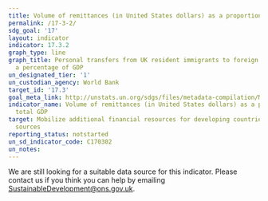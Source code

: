 ```yaml
---
title: Volume of remittances (in United States dollars) as a proportion of total GDP
permalink: /17-3-2/
sdg_goal: '17'
layout: indicator
indicator: 17.3.2
graph_type: line
graph_title: Personal transfers from UK resident immigrants to foreign residents as
  a percentage of GDP
un_designated_tier: '1'
un_custodian_agency: World Bank
target_id: '17.3'
goal_meta_link: http://unstats.un.org/sdgs/files/metadata-compilation/Metadata-Goal-17.pdf
indicator_name: Volume of remittances (in United States dollars) as a proportion of
  total GDP
target: Mobilize additional financial resources for developing countries from multiple
  sources
reporting_status: notstarted
un_sd_indicator_code: C170302
un_notes:
---
```


We are still looking for a suitable data source for this indicator. Please contact us if you think you can help by emailing <a href="mailto:SustainableDevelopment@ons.gov.uk">SustainableDevelopment@ons.gov.uk</a>.


